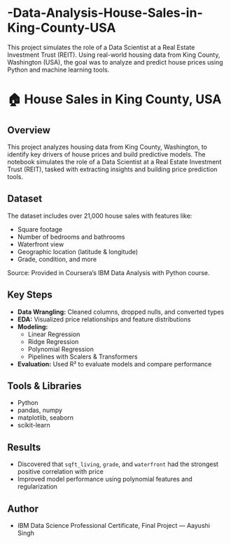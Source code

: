 # -Data-Analysis-House-Sales-in-King-County-USA
This project simulates the role of a Data Scientist at a Real Estate Investment Trust (REIT). Using real-world housing data from King County, Washington (USA), the goal was to analyze and predict house prices using Python and machine learning tools.
# 🏠 House Sales in King County, USA

## Overview
This project analyzes housing data from King County, Washington, to identify key drivers of house prices and build predictive models. The notebook simulates the role of a Data Scientist at a Real Estate Investment Trust (REIT), tasked with extracting insights and building price prediction tools.

## Dataset
The dataset includes over 21,000 house sales with features like:
- Square footage
- Number of bedrooms and bathrooms
- Waterfront view
- Geographic location (latitude & longitude)
- Grade, condition, and more

Source: Provided in Coursera’s IBM Data Analysis with Python course.

## Key Steps
- **Data Wrangling:** Cleaned columns, dropped nulls, and converted types
- **EDA:** Visualized price relationships and feature distributions
- **Modeling:**
  - Linear Regression
  - Ridge Regression
  - Polynomial Regression
  - Pipelines with Scalers & Transformers
- **Evaluation:** Used R² to evaluate models and compare performance

## Tools & Libraries
- Python
- pandas, numpy
- matplotlib, seaborn
- scikit-learn

## Results
- Discovered that `sqft_living`, `grade`, and `waterfront` had the strongest positive correlation with price
- Improved model performance using polynomial features and regularization

## Author
- IBM Data Science Professional Certificate, Final Project — Aayushi Singh
